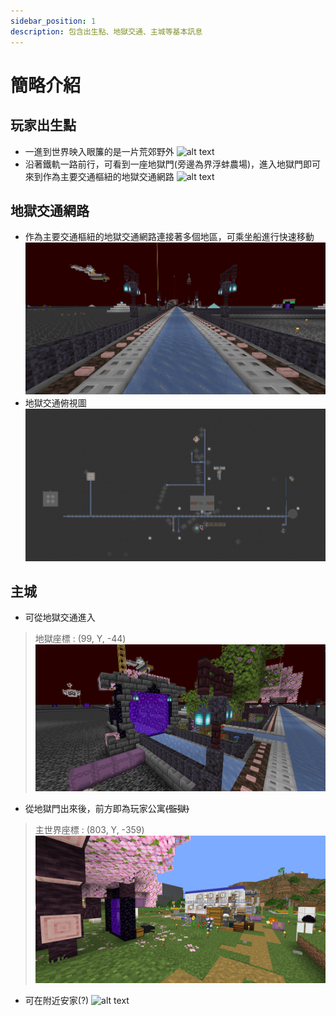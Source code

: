 ```yaml
---
sidebar_position: 1
description: 包含出生點、地獄交通、主城等基本訊息
---
```


# 簡略介紹
## 玩家出生點
* 一進到世界映入眼簾的是一片荒郊野外
![alt text](image.png)
* 沿著鐵軌一路前行，可看到一座地獄門(旁邊為界浮蚌農場)，進入地獄門即可來到作為主要交通樞紐的地獄交通網路
![alt text](image-1.png)
## 地獄交通網路
* 作為主要交通樞紐的地獄交通網路連接著多個地區，可乘坐船進行快速移動
![alt text](image-2.png)
* 地獄交通俯視圖
![alt text](image-3.png)
## 主城
* 可從地獄交通進入
> 地獄座標 : (99, Y, -44)\
![alt text](image-4.png)
* 從地獄門出來後，前方即為玩家公寓<s>(監獄)</s>
> 主世界座標 : (803, Y, -359)\
![alt text](image-5.png)
* 可在附近安家(?)
![alt text](image-6.png)